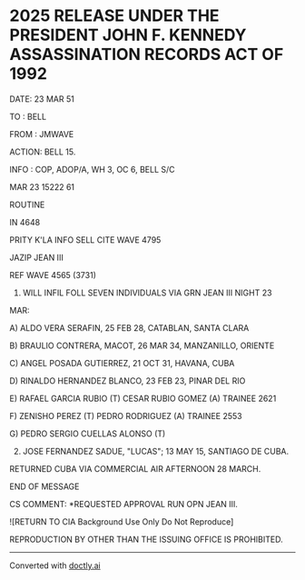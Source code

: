 # 2025 RELEASE UNDER THE PRESIDENT JOHN F. KENNEDY ASSASSINATION RECORDS ACT OF 1992

DATE: 23 MAR 51

TO : BELL

FROM : JMWAVE

ACTION: BELL 15.

INFO : COP, ADOP/A, WH 3, OC 6, BELL S/C

MAR 23 15222 61

ROUTINE

IN 4648

PRITY K'LA INFO SELL CITE WAVE 4795

JAZIP JEAN III

REF WAVE 4565 (3731)

1. WILL INFIL FOLL SEVEN INDIVIDUALS VIA GRN JEAN III NIGHT 23

MAR:

A) ALDO VERA SERAFIN, 25 FEB 28, CATABLAN, SANTA CLARA

B) BRAULIO CONTRERA, MACOT, 26 MAR 34, MANZANILLO, ORIENTE

C) ANGEL POSADA GUTIERREZ, 21 OCT 31, HAVANA, CUBA

D) RINALDO HERNANDEZ BLANCO, 23 FEB 23, PINAR DEL RIO

E) RAFAEL GARCIA RUBIO (T) CESAR RUBIO GOMEZ (A) TRAINEE 2621

F) ZENISHO PEREZ (T) PEDRO RODRIGUEZ (A) TRAINEE 2553

G) PEDRO SERGIO CUELLAS ALONSO (T)

2. JOSE FERNANDEZ SADUE, "LUCAS"; 13 MAY 15, SANTIAGO DE CUBA.

RETURNED CUBA VIA COMMERCIAL AIR AFTERNOON 28 MARCH.

END OF MESSAGE

CS COMMENT: *REQUESTED APPROVAL RUN OPN JEAN III.

![RETURN TO CIA Background Use Only Do Not Reproduce]

REPRODUCTION BY OTHER THAN THE ISSUING OFFICE IS PROHIBITED.


---
Converted with [doctly.ai](https://doctly.ai)
